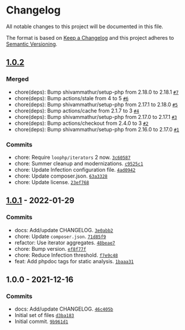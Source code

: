 # Changelog

All notable changes to this project will be documented in this file.

The format is based on [Keep a Changelog](https://keepachangelog.com/en/1.0.0/)
and this project adheres to [Semantic Versioning](https://semver.org/spec/v2.0.0.html).

## [1.0.2](https://github.com/loophp/phpunit-iterable-assertions/compare/1.0.1...1.0.2)

### Merged

- chore(deps): Bump shivammathur/setup-php from 2.18.0 to 2.18.1 [`#7`](https://github.com/loophp/phpunit-iterable-assertions/pull/7)
- chore(deps): Bump actions/stale from 4 to 5 [`#6`](https://github.com/loophp/phpunit-iterable-assertions/pull/6)
- chore(deps): Bump shivammathur/setup-php from 2.17.1 to 2.18.0 [`#5`](https://github.com/loophp/phpunit-iterable-assertions/pull/5)
- chore(deps): Bump actions/cache from 2.1.7 to 3 [`#4`](https://github.com/loophp/phpunit-iterable-assertions/pull/4)
- chore(deps): Bump shivammathur/setup-php from 2.17.0 to 2.17.1 [`#3`](https://github.com/loophp/phpunit-iterable-assertions/pull/3)
- chore(deps): Bump actions/checkout from 2.4.0 to 3 [`#2`](https://github.com/loophp/phpunit-iterable-assertions/pull/2)
- chore(deps): Bump shivammathur/setup-php from 2.16.0 to 2.17.0 [`#1`](https://github.com/loophp/phpunit-iterable-assertions/pull/1)

### Commits

- chore: Require `loophp/iterators` 2 now. [`3c60587`](https://github.com/loophp/phpunit-iterable-assertions/commit/3c60587eb392769b8427cc6f4e2b3dd074975c67)
- chore: Summer cleanup and modernizations. [`c9525c1`](https://github.com/loophp/phpunit-iterable-assertions/commit/c9525c1766fcc5e902d10c93e3af52e42fe2f6ce)
- chore: Update Infection configuration file. [`4ad0942`](https://github.com/loophp/phpunit-iterable-assertions/commit/4ad0942488a5f8f8de2f6439b5d04b0c8ffb11ea)
- chore: Update composer.json. [`63a3328`](https://github.com/loophp/phpunit-iterable-assertions/commit/63a3328cf44665feb59b6582141ec82e678c2b4f)
- chore: Update license. [`23ef768`](https://github.com/loophp/phpunit-iterable-assertions/commit/23ef7689b0eb3f6e452129ccd0a5341d675f8720)

## [1.0.1](https://github.com/loophp/phpunit-iterable-assertions/compare/1.0.0...1.0.1) - 2022-01-29

### Commits

- docs: Add/update CHANGELOG. [`3e0abb2`](https://github.com/loophp/phpunit-iterable-assertions/commit/3e0abb2e2af8931e5aef4fc7b318978dd55c700f)
- chore: Update `composer.json`. [`71d85f9`](https://github.com/loophp/phpunit-iterable-assertions/commit/71d85f98ce6b68188c5e4d9c6fad43a5b1087271)
- refactor: Use iterator aggregates. [`48beae7`](https://github.com/loophp/phpunit-iterable-assertions/commit/48beae7f1670c47938649562e365b653048c49f5)
- chore: Bump version. [`ef8f77f`](https://github.com/loophp/phpunit-iterable-assertions/commit/ef8f77f4e38eb2f44efadcb4a8957d1d272e4720)
- chore: Reduce Infection threshold. [`f7e9c48`](https://github.com/loophp/phpunit-iterable-assertions/commit/f7e9c48008716e1d4ad27aaaa29e71e419673b4f)
- feat: Add phpdoc tags for static analysis. [`1baaa31`](https://github.com/loophp/phpunit-iterable-assertions/commit/1baaa312436b649ae86b9e2183c331ecdf2f21c8)

## 1.0.0 - 2021-12-16

### Commits

- docs: Add/update CHANGELOG. [`46c405b`](https://github.com/loophp/phpunit-iterable-assertions/commit/46c405b6cccce106c7975cf5b241a286fec1d923)
- Initial set of files [`d3ba183`](https://github.com/loophp/phpunit-iterable-assertions/commit/d3ba183645d47909221b786b13f429bc9c5d9304)
- Initial commit. [`9b961d1`](https://github.com/loophp/phpunit-iterable-assertions/commit/9b961d13c546fdd7a11a22bae208fd9287a2e9c1)
